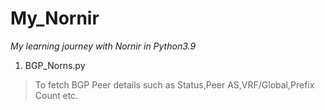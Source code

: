 # My_Nornir
_My learning journey with Nornir in Python3.9_

1. BGP_Norns.py 
  >  To fetch BGP Peer details such as Status,Peer AS,VRF/Global,Prefix Count etc.
